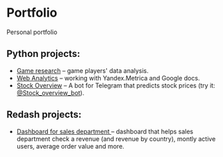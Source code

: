 # Portfolio
Personal portfolio

## Python projects:
 - [Game research](https://nbviewer.jupyter.org/github/justlcoder/Game_Research/blob/main/analysis.ipynb) – game players' data analysis.
 - [Web Analytics](https://nbviewer.jupyter.org/github/justlcoder/Portfolio/blob/main/web_analytics.ipynb) – working with Yandex.Metrica and Google docs.
 - [Stock Overview](https://github.com/justlcoder/Stock_Overview) – A bot for Telegram that predicts stock prices (try it: [@Stock_overview_bot](https://t.me/Stock_overview_bot)).

## Redash projects:
 - [Dashboard for sales department
](http://redash.lab.karpov.courses/public/dashboards/f90cCFSN6DxHnHSyuB9iMQeQcVDoHw5DoOBxRs1r?org_slug=default) – dashboard that helps sales department check a revenue (and revenue by country), montly active users, average order value and more.
